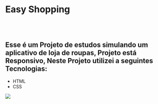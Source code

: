 <h1>Easy Shopping</h1>
<br/>
<br/>
<h2>Esse é um Projeto de estudos simulando um aplicativo de loja de roupas, Projeto está Responsivo, Neste Projeto utilizei a seguintes Tecnologias:</h2>

  - HTML 
  - CSS

<img src="https://github.com/leonardosantos10/Projeto-easy-shopping-/blob/main/assets/Desktop.png?raw=true"/>

